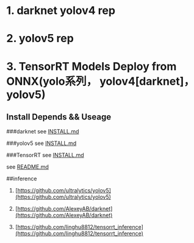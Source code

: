 # **1. darknet yolov4 rep**

# **2. yolov5 rep**

# **3. TensorRT Models Deploy from ONNX(yolo系列， yolov4[darknet]，yolov5)**


## **Install Depends && Useage**
###darknet 
see [INSTALL.md](darknet/README.md)

###yolov5
see [INSTALL.md](yolov5/README.md)

###TensorRT
see [INSTALL.md](tensorrt_inference/INSTALL.md)

see [README.md](tensorrt_inference/README.md)

##inference

1. [https://github.com/ultralytics/yolov5](https://github.com/ultralytics/yolov5)

2. [https://github.com/AlexeyAB/darknet](https://github.com/AlexeyAB/darknet)

3. [https://github.com/linghu8812/tensorrt_inference](https://github.com/linghu8812/tensorrt_inference)